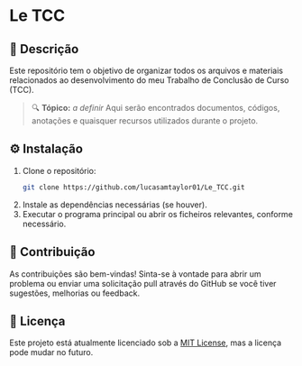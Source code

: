 # Le TCC

## 📝 Descrição
Este repositório tem o objetivo de organizar todos os arquivos e materiais relacionados ao desenvolvimento do meu Trabalho de Conclusão de Curso (TCC).
   > 🔍 **Tópico:** *a definir*
   > Aqui serão encontrados documentos, códigos, anotações e quaisquer recursos utilizados durante o projeto.

## ⚙️ Instalação
   1. Clone o repositório:
      ```bash
      git clone https://github.com/lucasamtaylor01/Le_TCC.git
      ```
   2. Instale as dependências necessárias (se houver).
   3. Executar o programa principal ou abrir os ficheiros relevantes, conforme necessário.

## 🤝 Contribuição
As contribuições são bem-vindas! Sinta-se à vontade para abrir um problema ou enviar uma solicitação pull através do GitHub se você tiver sugestões, melhorias ou feedback.

## 📄 Licença
Este projeto está atualmente licenciado sob a [MIT License](LICENSE), mas a licença pode mudar no futuro.
